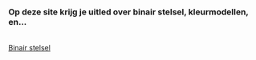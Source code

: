 
<!DOCTYPE html> <!--dit is de homepage van mijn sit-->
<html> <!-- dit is het html-element-->
    <head>
        <title>informatica</title>
        <meta charset="utf-8">
    </head>
    <body>
        <h3>Op deze site krijg je uitled over binair stelsel, kleurmodellen, en...</h3>
        <br>
        <a href="index.html"></a>
        <a href="binairstelsel.html">Binair stelsel</a>
    </body>
</html>